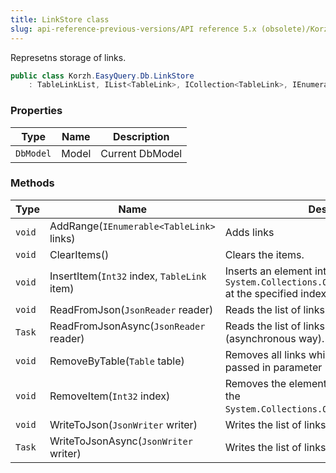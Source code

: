 ```yaml
---
title: LinkStore class
slug: api-reference-previous-versions/API reference 5.x (obsolete)/Korzh.EasyQuery.Db namespace/linkstore-class
---
```



Represetns storage of links.
```csharp
public class Korzh.EasyQuery.Db.LinkStore
    : TableLinkList, IList<TableLink>, ICollection<TableLink>, IEnumerable<TableLink>, IEnumerable, IList, ICollection, IReadOnlyList<TableLink>, IReadOnlyCollection<TableLink>

```

### Properties

| Type | Name | Description | 
| --- | --- | --- | 
| `DbModel` | Model | Current DbModel | 


### Methods

| Type | Name | Description | 
| --- | --- | --- | 
| `void` | AddRange(`IEnumerable<TableLink>` links) | Adds links | 
| `void` | ClearItems() | Clears the items. | 
| `void` | InsertItem(`Int32` index, `TableLink` item) | Inserts an element into the `System.Collections.ObjectModel.Collection'1` at the specified index. | 
| `void` | ReadFromJson(`JsonReader` reader) | Reads the list of links from JSON. | 
| `Task` | ReadFromJsonAsync(`JsonReader` reader) | Reads the list of links from JSON (asynchronous way). | 
| `void` | RemoveByTable(`Table` table) | Removes all links which contain the table passed in parameter | 
| `void` | RemoveItem(`Int32` index) | Removes the element at the specified index of the `System.Collections.ObjectModel.Collection'1`. | 
| `void` | WriteToJson(`JsonWriter` writer) | Writes the list of linksto JSON. | 
| `Task` | WriteToJsonAsync(`JsonWriter` writer) | Writes the list of linksto JSON. |